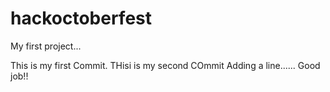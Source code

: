 # hackoctoberfest
My first project...

This is my first Commit.
THisi is my second COmmit
Adding a line......
Good job!!
